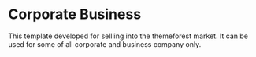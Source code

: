 # Corporate Business
This template developed for sellling into the themeforest market. It can be used for some of all corporate and business company only.
